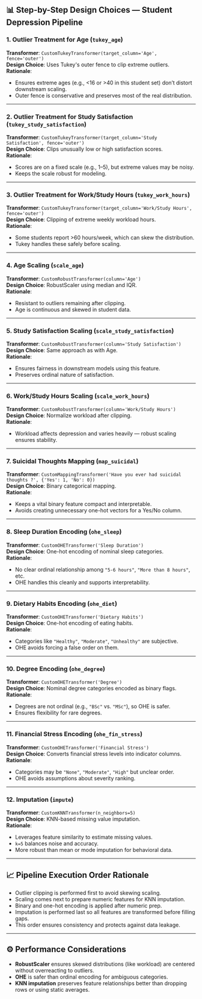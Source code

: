 ## 📊 Step-by-Step Design Choices — Student Depression Pipeline

### 1. Outlier Treatment for Age (`tukey_age`)
**Transformer**: `CustomTukeyTransformer(target_column='Age', fence='outer')`  
**Design Choice**: Uses Tukey's outer fence to clip extreme outliers.  
**Rationale**:  
- Ensures extreme ages (e.g., <16 or >40 in this student set) don’t distort downstream scaling.  
- Outer fence is conservative and preserves most of the real distribution.

---

### 2. Outlier Treatment for Study Satisfaction (`tukey_study_satisfaction`)
**Transformer**: `CustomTukeyTransformer(target_column='Study Satisfaction', fence='outer')`  
**Design Choice**: Clips unusually low or high satisfaction scores.  
**Rationale**:  
- Scores are on a fixed scale (e.g., 1–5), but extreme values may be noisy.  
- Keeps the scale robust for modeling.

---

### 3. Outlier Treatment for Work/Study Hours (`tukey_work_hours`)
**Transformer**: `CustomTukeyTransformer(target_column='Work/Study Hours', fence='outer')`  
**Design Choice**: Clipping of extreme weekly workload hours.  
**Rationale**:  
- Some students report >60 hours/week, which can skew the distribution.  
- Tukey handles these safely before scaling.

---

### 4. Age Scaling (`scale_age`)
**Transformer**: `CustomRobustTransformer(column='Age')`  
**Design Choice**: RobustScaler using median and IQR.  
**Rationale**:  
- Resistant to outliers remaining after clipping.  
- Age is continuous and skewed in student data.

---

### 5. Study Satisfaction Scaling (`scale_study_satisfaction`)
**Transformer**: `CustomRobustTransformer(column='Study Satisfaction')`  
**Design Choice**: Same approach as with Age.  
**Rationale**:  
- Ensures fairness in downstream models using this feature.  
- Preserves ordinal nature of satisfaction.

---

### 6. Work/Study Hours Scaling (`scale_work_hours`)
**Transformer**: `CustomRobustTransformer(column='Work/Study Hours')`  
**Design Choice**: Normalize workload after clipping.  
**Rationale**:  
- Workload affects depression and varies heavily — robust scaling ensures stability.

---

### 7. Suicidal Thoughts Mapping (`map_suicidal`)
**Transformer**: `CustomMappingTransformer('Have you ever had suicidal thoughts ?', {'Yes': 1, 'No': 0})`  
**Design Choice**: Binary categorical mapping.  
**Rationale**:  
- Keeps a vital binary feature compact and interpretable.  
- Avoids creating unnecessary one-hot vectors for a Yes/No column.

---

### 8. Sleep Duration Encoding (`ohe_sleep`)
**Transformer**: `CustomOHETransformer('Sleep Duration')`  
**Design Choice**: One-hot encoding of nominal sleep categories.  
**Rationale**:  
- No clear ordinal relationship among `"5-6 hours"`, `"More than 8 hours"`, etc.  
- OHE handles this cleanly and supports interpretability.

---

### 9. Dietary Habits Encoding (`ohe_diet`)
**Transformer**: `CustomOHETransformer('Dietary Habits')`  
**Design Choice**: One-hot encoding of eating habits.  
**Rationale**:  
- Categories like `"Healthy"`, `"Moderate"`, `"Unhealthy"` are subjective.  
- OHE avoids forcing a false order on them.

---

### 10. Degree Encoding (`ohe_degree`)
**Transformer**: `CustomOHETransformer('Degree')`  
**Design Choice**: Nominal degree categories encoded as binary flags.  
**Rationale**:  
- Degrees are not ordinal (e.g., `"BSc"` vs. `"MSc"`), so OHE is safer.  
- Ensures flexibility for rare degrees.

---

### 11. Financial Stress Encoding (`ohe_fin_stress`)
**Transformer**: `CustomOHETransformer('Financial Stress')`  
**Design Choice**: Converts financial stress levels into indicator columns.  
**Rationale**:  
- Categories may be `"None"`, `"Moderate"`, `"High"` but unclear order.  
- OHE avoids assumptions about severity ranking.

---

### 12. Imputation (`impute`)
**Transformer**: `CustomKNNTransformer(n_neighbors=5)`  
**Design Choice**: KNN-based missing value imputation.  
**Rationale**:  
- Leverages feature similarity to estimate missing values.  
- `k=5` balances noise and accuracy.  
- More robust than mean or mode imputation for behavioral data.

---

## 📈 Pipeline Execution Order Rationale

- Outlier clipping is performed first to avoid skewing scaling.
- Scaling comes next to prepare numeric features for KNN imputation.
- Binary and one-hot encoding is applied after numeric prep.
- Imputation is performed last so all features are transformed before filling gaps.
- This order ensures consistency and protects against data leakage.

---

## ⚙️ Performance Considerations

- **RobustScaler** ensures skewed distributions (like workload) are centered without overreacting to outliers.
- **OHE** is safer than ordinal encoding for ambiguous categories.
- **KNN imputation** preserves feature relationships better than dropping rows or using static averages.
